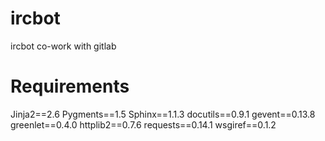 ircbot
======
ircbot co-work with gitlab

Requirements
======
Jinja2==2.6
Pygments==1.5
Sphinx==1.1.3
docutils==0.9.1
gevent==0.13.8
greenlet==0.4.0
httplib2==0.7.6
requests==0.14.1
wsgiref==0.1.2
